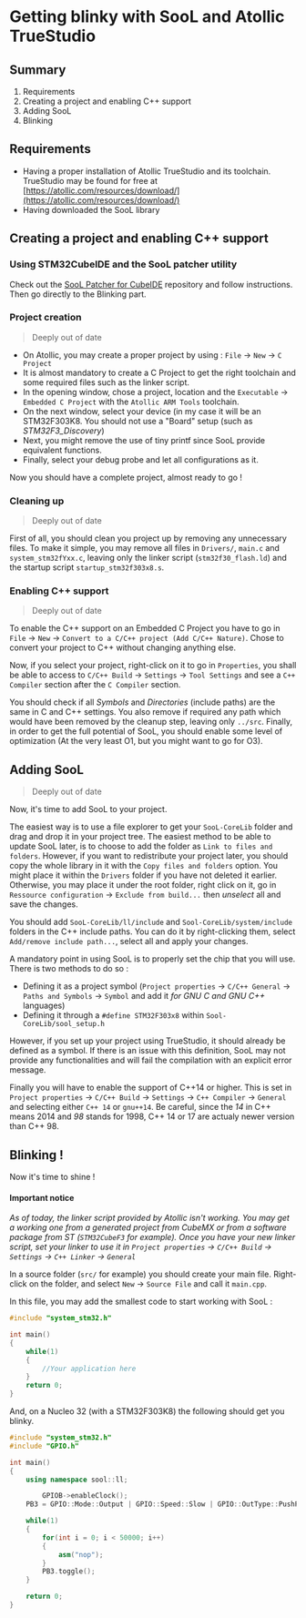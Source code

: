 Getting blinky with SooL and Atollic TrueStudio
===============================================

Summary
----------------------------------------------

 1. Requirements
 2. Creating a project and enabling C++ support
 3. Adding SooL
 4. Blinking

Requirements
-----------------------------------------------

 - Having a proper installation of Atollic TrueStudio and its toolchain.
TrueStudio may be found for free at [https://atollic.com/resources/download/](https://atollic.com/resources/download/)
 - Having downloaded the SooL library



Creating a project and enabling C++ support
----------------------------------------------

### Using STM32CubeIDE and the SooL patcher utility

Check out the [SooL Patcher for CubeIDE](https://github.com/SooL/usertools-cubeide-patcher) repository and follow instructions. Then go directly to the Blinking part.

### Project creation

> Deeply out of date

 - On Atollic, you may create a proper project by using :
`File` -> `New` -> `C Project`
 - It is almost mandatory to create a C Project to get the right toolchain and some required files such as the linker script.
 - In the opening window, chose a project, location and the `Executable` -> `Embedded C Project` with the `Atollic ARM Tools` toolchain.
 - On the next window, select your device (in my case it will be an STM32F303K8. You should not use a "Board" setup (such as _STM32F3_Discovery_)
 - Next, you might remove the use of tiny printf since SooL provide equivalent functions.
 - Finally, select your debug probe and let all configurations as it.

Now you should have a complete project, almost ready to go !

### Cleaning up

> Deeply out of date

First of all, you should clean you project up by removing any unnecessary files.
To make it simple, you may remove all files in `Drivers/`, `main.c` and `system_stm32fYxx.c`, 
leaving only the linker script (`stm32f30_flash.ld`) and the startup script `startup_stm32f303x8.s`.

### Enabling C++ support

> Deeply out of date

To enable the C++ support on an Embedded C Project you have to go in `File` -> `New` -> `Convert to a C/C++ project (Add C/C++ Nature)`.
Chose to convert your project to C++ without changing anything else.

Now, if you select your project, right-click on it to go in `Properties`, you shall be able to access to `C/C++ Build` -> `Settings` -> `Tool Settings` and see a `C++ Compiler` section after the `C Compiler` section.

You should check if all _Symbols_ and _Directories_ (include paths) are the same in C and C++ settings. You also remove if required any path which would have been removed by the cleanup step, leaving only `../src`.
Finally, in order to get the full potential of SooL, you should enable some level of optimization (At the very least O1, but you might want to go for O3).


Adding SooL
------------------------------------------

> Deeply out of date

Now, it's time to add SooL to your project.

The easiest way is to use a file explorer to get your `SooL-CoreLib` folder and drag and drop it in your project tree. The easiest method to be able to update SooL later, is to choose to add the folder as `Link to files and folders`.
However, if you want to redistribute your project later, you should copy the whole library in it with the `Copy files and folders` option.
You might place it within the `Drivers` folder if you have not deleted it earlier.
Otherwise, you may place it under the root folder, right click on it, go in `Ressource configuration` -> `Exclude from build...` then *unselect* all and save the changes.

You should add `SooL-CoreLib/ll/include` and `Sool-CoreLib/system/include` folders in the C++ include paths. You can do it by right-clicking them, select `Add/remove include path...`, select all and apply your changes.

A mandatory point in using SooL is to properly set the chip that you will use. There is two methods to do so :
 - Defining it as a project symbol (`Project properties` -> `C/C++ General` -> `Paths and Symbols` -> `Symbol` and add it *for GNU C and GNU C++* languages)
 - Defining it through a `#define STM32F303x8` within `Sool-CoreLib/sool_setup.h`
 
However, if you set up your project using TrueStudio, it should already be defined as a symbol.
If there is an issue with this definition, SooL may not provide any functionalities and will fail the compilation with an explicit error message.

Finally you will have to enable the support of C++14 or higher. This is set in `Project properties` -> `C/C++ Build` -> `Settings` -> `C++ Compiler` -> `General` and selecting either `C++ 14` or `gnu++14`. Be careful, since the _14_ in C++ means 2014 and _98_ stands for 1998, C++ 14 or 17 are actualy newer version than C++ 98.

Blinking !
------------------------------------------

Now it's time to shine ! 

#### Important notice 
_As of today, the linker script provided by Atollic isn't working. You may get a working one from a generated project from CubeMX or from a software package from ST (`STM32CubeF3` for example).
Once you have your new linker script, set your linker to use it in `Project properties` -> `C/C++ Build` -> `Settings` -> `C++ Linker` -> `General`_

In a source folder (`src/` for example) you should create your main file. Right-click on the folder, and select `New` -> `Source File` and call it `main.cpp`.

In this file, you may add the smallest code to start working with SooL : 

```cpp
#include "system_stm32.h"

int main()
{
	while(1)
	{
		//Your application here
	}
	return 0;
}
```

And, on a Nucleo 32 (with a STM32F303K8) the following should get you blinky.

```cpp
#include "system_stm32.h"
#include "GPIO.h"

int main()
{
	using namespace sool::ll;

        GPIOB->enableClock();
	PB3 = GPIO::Mode::Output | GPIO::Speed::Slow | GPIO::OutType::PushPull;

	while(1)
	{
		for(int i = 0; i < 50000; i++)
		{
			asm("nop");
		}
		PB3.toggle();
	}

	return 0;
}
```

